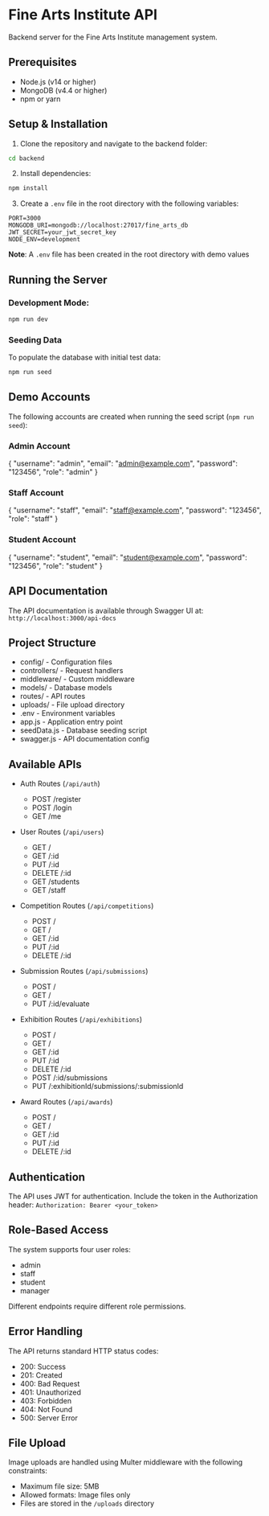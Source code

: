 # Fine Arts Institute API

Backend server for the Fine Arts Institute management system.

## Prerequisites

- Node.js (v14 or higher)
- MongoDB (v4.4 or higher)
- npm or yarn

## Setup & Installation

1. Clone the repository and navigate to the backend folder:
```bash
cd backend
```
2. Install dependencies:
```bash
npm install
```
3. Create a `.env` file in the root directory with the following variables: 
```
PORT=3000
MONGODB_URI=mongodb://localhost:27017/fine_arts_db
JWT_SECRET=your_jwt_secret_key
NODE_ENV=development
```
**Note**: A `.env` file has been created in the root directory with demo values
## Running the Server

### Development Mode:
```bash
npm run dev
```

### Seeding Data
To populate the database with initial test data:
```bash
npm run seed
```

## Demo Accounts

The following accounts are created when running the seed script (`npm run seed`):

### Admin Account
{
"username": "admin",
"email": "admin@example.com",
"password": "123456",
"role": "admin"
}

### Staff Account
{
"username": "staff",
"email": "staff@example.com",
"password": "123456",
"role": "staff"
}

### Student Account
{
"username": "student",
"email": "student@example.com",
"password": "123456",
"role": "student"
}


## API Documentation

The API documentation is available through Swagger UI at: ```http://localhost:3000/api-docs```
## Project Structure
- config/ - Configuration files
- controllers/ - Request handlers
- middleware/ - Custom middleware
- models/ - Database models
- routes/ - API routes
- uploads/ - File upload directory
- .env - Environment variables
- app.js - Application entry point
- seedData.js - Database seeding script
- swagger.js - API documentation config


## Available APIs

- Auth Routes (`/api/auth`)
  - POST /register
  - POST /login
  - GET /me

- User Routes (`/api/users`)
  - GET /
  - GET /:id
  - PUT /:id
  - DELETE /:id
  - GET /students
  - GET /staff

- Competition Routes (`/api/competitions`)
  - POST /
  - GET /
  - GET /:id
  - PUT /:id
  - DELETE /:id

- Submission Routes (`/api/submissions`)
  - POST /
  - GET /
  - PUT /:id/evaluate

- Exhibition Routes (`/api/exhibitions`)
  - POST /
  - GET /
  - GET /:id
  - PUT /:id
  - DELETE /:id
  - POST /:id/submissions
  - PUT /:exhibitionId/submissions/:submissionId

- Award Routes (`/api/awards`)
  - POST /
  - GET /
  - GET /:id
  - PUT /:id
  - DELETE /:id

## Authentication

The API uses JWT for authentication. Include the token in the Authorization header:
```Authorization: Bearer <your_token>```


## Role-Based Access

The system supports four user roles:
- admin
- staff
- student
- manager

Different endpoints require different role permissions.

## Error Handling

The API returns standard HTTP status codes:
- 200: Success
- 201: Created
- 400: Bad Request
- 401: Unauthorized
- 403: Forbidden
- 404: Not Found
- 500: Server Error

## File Upload

Image uploads are handled using Multer middleware with the following constraints:
- Maximum file size: 5MB
- Allowed formats: Image files only
- Files are stored in the `/uploads` directory


